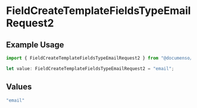 # FieldCreateTemplateFieldsTypeEmailRequest2

## Example Usage

```typescript
import { FieldCreateTemplateFieldsTypeEmailRequest2 } from "@documenso/sdk-typescript/models/operations";

let value: FieldCreateTemplateFieldsTypeEmailRequest2 = "email";
```

## Values

```typescript
"email"
```